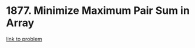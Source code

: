 # 1877. Minimize Maximum Pair Sum in Array

[link to problem](https://leetcode.com/problems/minimize-maximum-pair-sum-in-array/)
